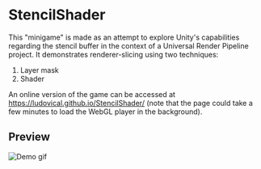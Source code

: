 # StencilShader
This "minigame" is made as an attempt to explore Unity's capabilities regarding the stencil buffer in the context of a Universal Render Pipeline project. It demonstrates renderer-slicing using two techniques:
1. Layer mask
2. Shader

An online version of the game can be accessed at https://ludovical.github.io/StencilShader/
(note that the page could take a few minutes to load the WebGL player in the background).

## Preview
![Demo gif](PLACEHOLDERGIFADRESS)
